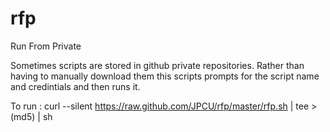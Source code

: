 rfp
===

Run From Private

Sometimes scripts are stored in github private repositories. Rather than having to manually download them this scripts prompts for the script name and credintials and then runs it.

To run :  curl --silent https://raw.github.com/JPCU/rfp/master/rfp.sh | tee >(md5) | sh
